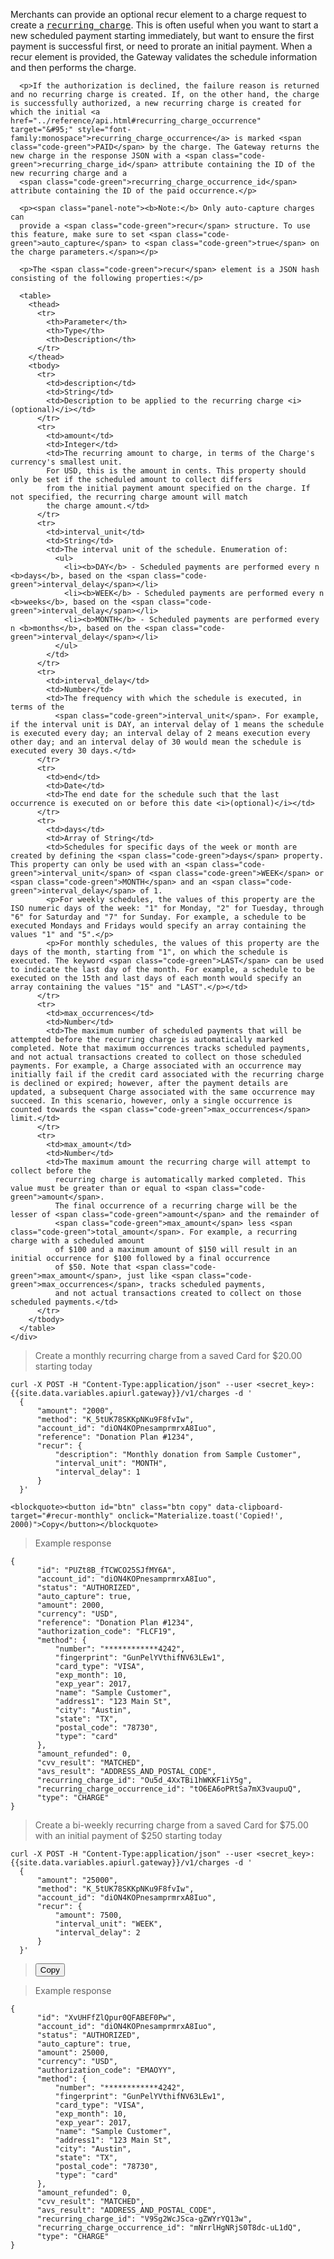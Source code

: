 <div class="method-area">
  <div class="method-copy">
    <div class="method-copy-padding">
      <p>Merchants can provide an optional <span class="code-green">recur</span> element to a charge request to create a <a href="../reference/api.html#recurring_charge" target="&#95;" style="font-family:monospace">recurring_charge</a>. This is often useful when you want to start a new scheduled payment starting immediately, but want to ensure the first payment is successful first, or need to prorate an initial payment. When a <span class="code-green">recur</span> element is
      provided, the Gateway validates the schedule information and then performs the charge.</p>

      <p>If the authorization is declined, the failure reason is returned and no recurring charge is created. If, on the other hand, the charge is successfully authorized, a new recurring charge is created for which the initial <a href="../reference/api.html#recurring_charge_occurrence" target="&#95;" style="font-family:monospace">recurring_charge_occurrence</a> is marked <span class="code-green">PAID</span> by the charge. The Gateway returns the new charge in the response JSON with a <span class="code-green">recurring_charge_id</span> attribute containing the ID of the new recurring charge and a
      <span class="code-green">recurring_charge_occurrence_id</span> attribute containing the ID of the paid occurrence.</p>

      <p><span class="panel-note"><b>Note:</b> Only auto-capture charges can
      provide a <span class="code-green">recur</span> structure. To use this feature, make sure to set <span class="code-green">auto_capture</span> to <span class="code-green">true</span> on the charge parameters.</span></p>

      <p>The <span class="code-green">recur</span> element is a JSON hash consisting of the following properties:</p>

      <table>
        <thead>
          <tr>
            <th>Parameter</th>
            <th>Type</th>
            <th>Description</th>
          </tr>
        </thead>
        <tbody>
          <tr>
            <td>description</td>
            <td>String</td>
            <td>Description to be applied to the recurring charge <i>(optional)</i></td>
          </tr>
          <tr>
            <td>amount</td>
            <td>Integer</td>
            <td>The recurring amount to charge, in terms of the Charge's currency's smallest unit.
            For USD, this is the amount in cents. This property should only be set if the scheduled amount to collect differs
            from the initial payment amount specified on the charge. If not specified, the recurring charge amount will match
            the charge amount.</td>
          </tr>
          <tr>
            <td>interval_unit</td>
            <td>String</td>
            <td>The interval unit of the schedule. Enumeration of:
              <ul>
                <li><b>DAY</b> - Scheduled payments are performed every n <b>days</b>, based on the <span class="code-green">interval_delay</span></li>
                <li><b>WEEK</b> - Scheduled payments are performed every n <b>weeks</b>, based on the <span class="code-green">interval_delay</span></li>
                <li><b>MONTH</b> - Scheduled payments are performed every n <b>months</b>, based on the <span class="code-green">interval_delay</span></li>
              </ul>
            </td>
          </tr>
          <tr>
            <td>interval_delay</td>
            <td>Number</td>
            <td>The frequency with which the schedule is executed, in terms of the
              <span class="code-green">interval_unit</span>. For example, if the interval unit is DAY, an interval delay of 1 means the schedule is executed every day; an interval delay of 2 means execution every other day; and an interval delay of 30 would mean the schedule is executed every 30 days.</td>
          </tr>
          <tr>
            <td>end</td>
            <td>Date</td>
            <td>The end date for the schedule such that the last occurrence is executed on or before this date <i>(optional)</i></td>
          </tr>
          <tr>
            <td>days</td>
            <td>Array of String</td>
            <td>Schedules for specific days of the week or month are created by defining the <span class="code-green">days</span> property. This property can only be used with an <span class="code-green">interval_unit</span> of <span class="code-green">WEEK</span> or <span class="code-green">MONTH</span> and an <span class="code-green">interval_delay</span> of 1.
            <p>For weekly schedules, the values of this property are the ISO numeric days of the week: "1" for Monday, "2" for Tuesday, through "6" for Saturday and "7" for Sunday. For example, a schedule to be executed Mondays and Fridays would specify an array containing the values "1" and "5".</p>
            <p>For monthly schedules, the values of this property are the days of the month, starting from "1", on which the schedule is executed. The keyword <span class="code-green">LAST</span> can be used to indicate the last day of the month. For example, a schedule to be executed on the 15th and last days of each month would specify an array containing the values "15" and "LAST".</p></td>
          </tr>
          <tr>
            <td>max_occurrences</td>
            <td>Number</td>
            <td>The maximum number of scheduled payments that will be attempted before the recurring charge is automatically marked completed. Note that maximum occurrences tracks scheduled payments, and not actual transactions created to collect on those scheduled payments. For example, a Charge associated with an occurrence may initially fail if the credit card associated with the recurring charge is declined or expired; however, after the payment details are updated, a subsequent Charge associated with the same occurrence may succeed. In this scenario, however, only a single occurrence is counted towards the <span class="code-green">max_occurrences</span> limit.</td>
          </tr>
          <tr>
            <td>max_amount</td>
            <td>Number</td>
            <td>The maximum amount the recurring charge will attempt to collect before the
              recurring charge is automatically marked completed. This value must be greater than or equal to <span class="code-green">amount</span>.
              The final occurrence of a recurring charge will be the lesser of <span class="code-green">amount</span> and the remainder of
              <span class="code-green">max_amount</span> less <span class="code-green">total_amount</span>. For example, a recurring charge with a scheduled amount
              of $100 and a maximum amount of $150 will result in an initial occurrence for $100 followed by a final occurrence
              of $50. Note that <span class="code-green">max_amount</span>, just like <span class="code-green">max_occurrences</span>, tracks scheduled payments,
              and not actual transactions created to collect on those scheduled payments.</td>
          </tr>
        </tbody>
      </table>
    </div>
  </div>

  <blockquote>Create a monthly recurring charge from a saved Card for $20.00 starting today</blockquote>

  <pre id="recur-monthly"><code class="json">curl -X POST -H "Content-Type:application/json" --user &lt;secret_key>: {{site.data.variables.apiurl.gateway}}/v1/charges -d '
  {
      "amount": "2000",
      "method": "K_5tUK78SKKpNKu9F8fvIw",
      "account_id": "diON4KOPnesamprmrxA8Iuo",
      "reference": "Donation Plan #1234",
      "recur": {
          "description": "Monthly donation from Sample Customer",
          "interval_unit": "MONTH",
          "interval_delay": 1
      }
  }'</code></pre>
    <blockquote><button id="btn" class="btn copy" data-clipboard-target="#recur-monthly" onclick="Materialize.toast('Copied!', 2000)">Copy</button></blockquote>

  <blockquote>Example response</blockquote>
  <pre><code>{
      "id": "PUZt8B_fTCWCO25SJfMY6A",
      "account_id": "diON4KOPnesamprmrxA8Iuo",
      "status": "AUTHORIZED",
      "auto_capture": true,
      "amount": 2000,
      "currency": "USD",
      "reference": "Donation Plan #1234",
      "authorization_code": "FLCF19",
      "method": {
          "number": "************4242",
          "fingerprint": "GunPelYVthifNV63LEw1",
          "card_type": "VISA",
          "exp_month": 10,
          "exp_year": 2017,
          "name": "Sample Customer",
          "address1": "123 Main St",
          "city": "Austin",
          "state": "TX",
          "postal_code": "78730",
          "type": "card"
      },
      "amount_refunded": 0,
      "cvv_result": "MATCHED",
      "avs_result": "ADDRESS_AND_POSTAL_CODE",
      "recurring_charge_id": "Ou5d_4XxTBi1hWKKF1iY5g",
      "recurring_charge_occurrence_id": "tO6EA6oPRtSa7mX3vaupuQ",
      "type": "CHARGE"
}</code>
</pre>

  <blockquote>Create a bi-weekly recurring charge from a saved Card for $75.00 with an initial payment of $250 starting today</blockquote>

  <pre id="recur-biweekly"><code class="json">curl -X POST -H "Content-Type:application/json" --user &lt;secret_key>: {{site.data.variables.apiurl.gateway}}/v1/charges -d '
  {
      "amount": "25000",
      "method": "K_5tUK78SKKpNKu9F8fvIw",
      "account_id": "diON4KOPnesamprmrxA8Iuo",
      "recur": {
          "amount": 7500,
          "interval_unit": "WEEK",
          "interval_delay": 2
      }
  }'</code></pre>
  <blockquote><button id="btn" class="btn copy" data-clipboard-target="#recur-biweekly" onclick="Materialize.toast('Copied!', 2000)">Copy</button></blockquote>

  <blockquote>Example response</blockquote>
  <pre><code>{
      "id": "XvUHFfZlQpur0QFABEF0Pw",
      "account_id": "diON4KOPnesamprmrxA8Iuo",
      "status": "AUTHORIZED",
      "auto_capture": true,
      "amount": 25000,
      "currency": "USD",
      "authorization_code": "EMAOYY",
      "method": {
          "number": "************4242",
          "fingerprint": "GunPelYVthifNV63LEw1",
          "card_type": "VISA",
          "exp_month": 10,
          "exp_year": 2017,
          "name": "Sample Customer",
          "address1": "123 Main St",
          "city": "Austin",
          "state": "TX",
          "postal_code": "78730",
          "type": "card"
      },
      "amount_refunded": 0,
      "cvv_result": "MATCHED",
      "avs_result": "ADDRESS_AND_POSTAL_CODE",
      "recurring_charge_id": "V9Sg2WcJSca-gZWYrYQ13w",
      "recurring_charge_occurrence_id": "mNrrlHgNRjS0T8dc-uL1dQ",
      "type": "CHARGE"
}</code></pre>
</div>
